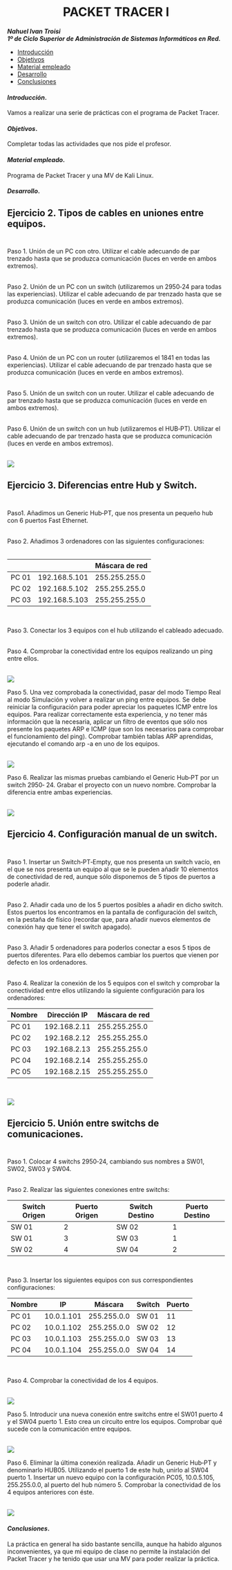 
<center>

# PACKET TRACER I


</center>

***Nahuel Ivan Troisi*** <br>
***1º de Ciclo Superior de Administración de Sistemas Informáticos en Red.*** 

+ [Introducción](#id1)
+ [Objetivos](#id2)
+ [Material empleado](#id3)
+ [Desarrollo](#id4)
+ [Conclusiones](#id5)


#### ***Introducción***. <a name="id1"></a>

Vamos a realizar una serie de prácticas con el programa de Packet Tracer.

#### ***Objetivos***. <a name="id2"></a>

Completar todas las actividades que nos pide el profesor.

#### ***Material empleado***. <a name="id3"></a>

Programa de Packet Tracer y una MV de Kali Linux. 

#### ***Desarrollo***. <a name="id4"></a>



## Ejercicio 2. Tipos de cables en uniones entre equipos. <br><br>



Paso 1. Unión de un PC con otro. Utilizar el cable adecuando de par trenzado hasta
que se produzca comunicación (luces en verde en ambos extremos). <br><br>



Paso 2. Unión de un PC con un switch (utilizaremos un 2950‐24 para todas las
experiencias). Utilizar el cable adecuando de par trenzado hasta que se produzca
comunicación (luces en verde en ambos extremos). <br><br>



Paso 3. Unión de un switch con otro. Utilizar el cable adecuando de par trenzado
hasta que se produzca comunicación (luces en verde en ambos extremos). <br><br>



Paso 4. Unión de un PC con un router (utilizaremos el 1841 en todas las
experiencias). Utilizar el cable adecuando de par trenzado hasta que se produzca
comunicación (luces en verde en ambos extremos). <br><br>



Paso 5. Unión de un switch con un router. Utilizar el cable adecuando de par
trenzado hasta que se produzca comunicación (luces en verde en ambos extremos). <br><br>



Paso 6. Unión de un switch con un hub (utilizaremos el HUB‐PT). Utilizar el cable
adecuando de par trenzado hasta que se produzca comunicación (luces en verde en
ambos extremos). <br><br>

<img src="https://github.com/Nahuel-Troisi/pni29_nahuel/blob/02f20556fc510ea236f8091ef6d3d749acab20ba/ut005/a2/ejercicio%202.png">



## Ejercicio 3. Diferencias entre Hub y Switch. <br><br>



Paso1. Añadimos un Generic Hub‐PT, que nos presenta un pequeño hub con 6
puertos Fast Ethernet. <br><br>

Paso 2. Añadimos 3 ordenadores con las siguientes configuraciones: <br><br>

|       |               | Máscara de red  |
|-------|---------------|-----------------|
| PC 01 | 192.168.5.101 | 255.255.255.0   |
| PC 02 | 192.168.5.102 | 255.255.255.0   |
| PC 03 | 192.168.5.103 | 255.255.255.0   |

<br>

Paso 3. Conectar los 3 equipos con el hub utilizando el cableado adecuado. <br><br>

Paso 4. Comprobar la conectividad entre los equipos realizando un ping entre ellos. <br><br>

<img src="https://github.com/Nahuel-Troisi/pni29_nahuel/blob/main/ut005/a2/ejercicio%203.4.png"> <br>

Paso 5. Una vez comprobada la conectividad, pasar del modo Tiempo Real al modo
Simulación y volver a realizar un ping entre equipos. Se debe reiniciar la configuración
para poder apreciar los paquetes ICMP entre los equipos. Para realizar correctamente
esta experiencia, y no tener más información que la necesaria, aplicar un filtro de
eventos que sólo nos presente los paquetes ARP e ICMP (que son los necesarios para
comprobar el funcionamiento del ping). Comprobar también tablas ARP aprendidas,
ejecutando el comando arp -a en uno de los equipos. <br><br>

<img src="https://github.com/Nahuel-Troisi/pni29_nahuel/blob/main/ut005/a2/ejercicio%203.5.png"> <br>

Paso 6. Realizar las mismas pruebas cambiando el Generic Hub‐PT por un switch 2950‐
24. Grabar el proyecto con un nuevo nombre. Comprobar la diferencia entre ambas
experiencias. <br><br>

<img src="https://github.com/Nahuel-Troisi/pni29_nahuel/blob/main/ut005/a2/ejercicio%203.6.png"> <br>


## Ejercicio 4. Configuración manual de un switch. <br><br>

Paso 1. Insertar un Switch‐PT‐Empty, que nos presenta un switch vacío, en el que se nos presenta un equipo al que se le pueden añadir 10 elementos de conectividad de
red, aunque sólo disponemos de 5 tipos de puertos a poderle añadir. <br><br>

Paso 2. Añadir cada uno de los 5 puertos posibles a añadir en dicho switch. Estos puertos los encontramos en la pantalla de
configuración del switch, en la pestaña de físico (recordar que, para añadir nuevos elementos de conexión hay que tener el switch apagado). <br><br>

Paso 3. Añadir 5 ordenadores para poderlos conectar a esos 5 tipos de puertos
diferentes. Para ello debemos cambiar los puertos que vienen por defecto en los
ordenadores. <br><br>

Paso 4. Realizar la conexión de los 5 equipos con el switch y comprobar la
conectividad entre ellos utilizando la siguiente configuración para los ordenadores: <br>

| Nombre | Dirección IP | Máscara de red  |
|--------|--------------|-----------------|
| PC 01  | 192.168.2.11 | 255.255.255.0   |
| PC 02  | 192.168.2.12 | 255.255.255.0   |
| PC 03  | 192.168.2.13 | 255.255.255.0   |
| PC 04  | 192.168.2.14 | 255.255.255.0   |
| PC 05  | 192.168.2.15 | 255.255.255.0   |

<br>

<img src="https://github.com/Nahuel-Troisi/pni29_nahuel/blob/main/ut005/a2/ejercicio%204.1.1.png"> <br>


## Ejercicio 5. Unión entre switchs de comunicaciones. <br><br>

Paso 1. Colocar 4 switchs 2950‐24, cambiando sus nombres a SW01, SW02, SW03 y SW04. <br><br>

Paso 2. Realizar las siguientes conexiones entre switchs: <br>

| Switch Origen | Puerto Origen | Switch Destino | Puerto Destino |
|---------------|---------------|----------------|----------------|
| SW 01         | 2             | SW 02          | 1              |
| SW 01         | 3             | SW 03          | 1              |
| SW 02         | 4             | SW 04          | 2              |

<br>

Paso 3. Insertar los siguientes equipos con sus correspondientes configuraciones: <br>

| Nombre | IP         | Máscara     | Switch | Puerto |
|--------|------------|-------------|--------|--------|
| PC 01  | 10.0.1.101 | 255.255.0.0 | SW 01  | 11     |
| PC 02  | 10.0.1.102 | 255.255.0.0 | SW 02  | 12     |
| PC 03  | 10.0.1.103 | 255.255.0.0 | SW 03  | 13     |
| PC 04  | 10.0.1.104 | 255.255.0.0 | SW 04  | 14     |

<br>

Paso 4. Comprobar la conectividad de los 4 equipos. <br><br>

<img src="https://github.com/Nahuel-Troisi/pni29_nahuel/blob/main/ut005/a2/ejercicio%204.0.4.png"> <br>

Paso 5. Introducir una nueva conexión entre switchs entre el SW01 puerto 4 y el
SW04 puerto 1. Esto crea un circuito entre los equipos. Comprobar qué sucede con la
comunicación entre equipos. <br><br>

<img src="https://github.com/Nahuel-Troisi/pni29_nahuel/blob/main/ut005/a2/ejercicio%204.0.5.png"> <br>

Paso 6. Eliminar la última conexión realizada. Añadir un Generic Hub‐PT y
denominarlo HUB05. Utilizando el puerto 1 de este hub, unirlo al SW04 puerto 1.
Insertar un nuevo equipo con la configuración PC05, 10.0.5.105, 255.255.0.0, al puerto
del hub número 5. Comprobar la conectividad de los 4 equipos anteriores con éste. <br><br>

<img src="https://github.com/Nahuel-Troisi/pni29_nahuel/blob/main/ut005/a2/ejercicio%204.0.6.png"> <br>


#### ***Conclusiones***. <a name="id5"></a>

La práctica en general ha sido bastante sencilla, aunque ha habido algunos inconvenientes, ya que mi equipo de clase no permite la instalación del Packet Tracer y he tenido que usar una MV para poder realizar la práctica. 
